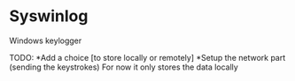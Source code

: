 # Syswinlog
Windows keylogger

TODO:
    *Add a choice [to store locally or remotely]
    *Setup the network part (sending the keystrokes)
For now it only stores the data locally
